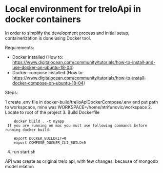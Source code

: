# Local environment for treloApi in docker containers

In order to simplify the development process and initial setup, containerization is done using Docker tool.

Requirements:

- Docker installed (How to: https://www.digitalocean.com/community/tutorials/how-to-install-and-use-docker-on-ubuntu-18-04)
- Docker-compose installed (How to: https://www.digitalocean.com/community/tutorials/how-to-install-docker-compose-on-ubuntu-18-04)

Steps:

1 create .env file in docker-build/trelloApiDockerCompose/.env and put path to workspcace, mine was
WORKSPACE=/home/ntrifunovic/workspace
2. Locate to root of the project 
3. Build Dockerfile

        docker build . -t myapp
     If you are running on mac you must use following commands before running docker build:

        export DOCKER_BUILDKIT=0
        export COMPOSE_DOCKER_CLI_BUILD=0
4. run start.sh

API was create as original trelo api, with few changes, because of mongodb model relation